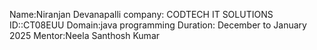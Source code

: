 Name:Niranjan Devanapalli 
company: CODTECH IT SOLUTIONS 
ID::CT08EUU
Domain:java programming 
Duration: December to January 2025 
Mentor:Neela Santhosh Kumar
